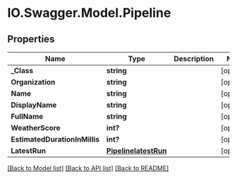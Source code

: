 # IO.Swagger.Model.Pipeline
## Properties

Name | Type | Description | Notes
------------ | ------------- | ------------- | -------------
**_Class** | **string** |  | [optional] 
**Organization** | **string** |  | [optional] 
**Name** | **string** |  | [optional] 
**DisplayName** | **string** |  | [optional] 
**FullName** | **string** |  | [optional] 
**WeatherScore** | **int?** |  | [optional] 
**EstimatedDurationInMillis** | **int?** |  | [optional] 
**LatestRun** | [**PipelinelatestRun**](PipelinelatestRun.md) |  | [optional] 

[[Back to Model list]](../README.md#documentation-for-models) [[Back to API list]](../README.md#documentation-for-api-endpoints) [[Back to README]](../README.md)

